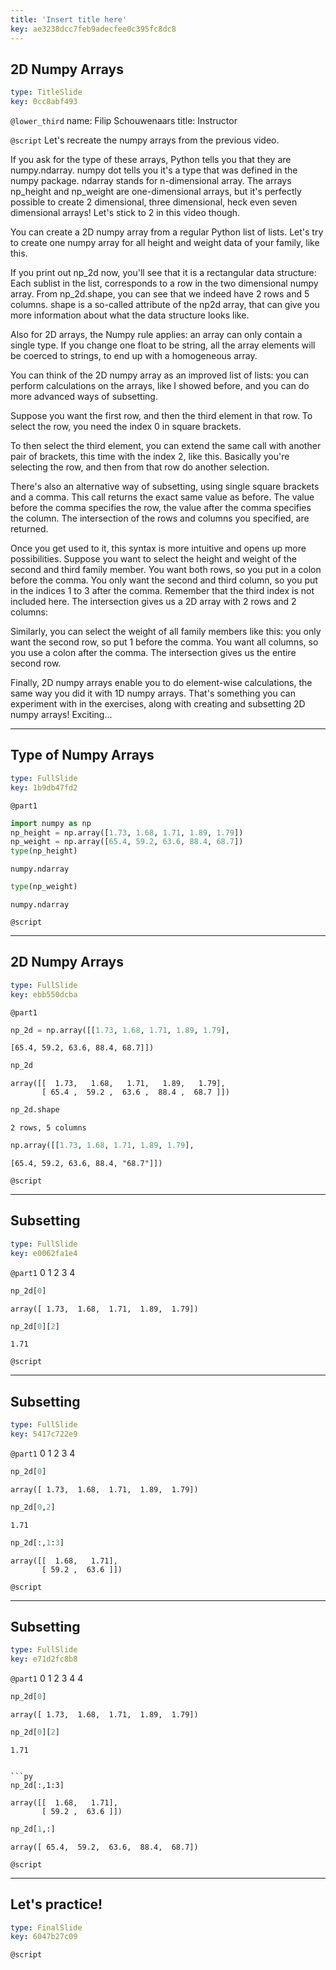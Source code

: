 ```yaml
---
title: 'Insert title here'
key: ae3238dcc7feb9adecfee0c395fc8dc8
---
```


## 2D Numpy Arrays

```yaml
type: TitleSlide
key: 0cc8abf493
```

`@lower_third`
name: Filip Schouwenaars
title: Instructor

`@script`
Let's recreate the numpy arrays from the previous video.

If you ask for the type of these arrays, Python tells you that they are numpy.ndarray. numpy dot tells you it's a type that was defined in the numpy package. ndarray stands for n-dimensional array. The arrays np_height and np_weight are one-dimensional arrays, but it's perfectly possible to create 2 dimensional, three dimensional, heck even seven dimensional arrays! Let's stick to 2 in this video though.

You can create a 2D numpy array from a regular Python list of lists. Let's try to create one numpy array for all height and weight data of your family, like this.

If you print out np_2d now, you'll see that it is a rectangular data structure: Each sublist in the list, corresponds to a row in the two dimensional numpy array. From np_2d.shape, you can see that we indeed have 2 rows and 5 columns. shape is a so-called attribute of the np2d array, that can give you more information about what the data structure looks like.

Also for 2D arrays, the Numpy rule applies: an array can only contain a single type. If you change one float to be string, all the array elements will be coerced to strings, to end up with a homogeneous array.

You can think of the 2D numpy array as an improved list of lists: you can perform calculations on the arrays, like I showed before, and you can do more advanced ways of subsetting.

Suppose you want the first row, and then the third element in that row. To select the row, you need the index 0 in square brackets.

To then select the third element, you can extend the same call with another pair of brackets, this time with the index 2, like this. Basically you're selecting the row, and then from that row do another selection.

There's also an alternative way of subsetting, using single square brackets and a comma. This call returns the exact same value as before. The value before the comma specifies the row, the value after the comma specifies the column. The intersection of the rows and columns you specified, are returned.

Once you get used to it, this syntax is more intuitive and opens up more possibilities. Suppose you want to select the height and weight of the second and third family member. You want both rows, so you put in a colon before the comma. You only want the second and third column, so you put in the indices 1 to 3 after the comma. Remember that the third index is not included here. The intersection gives us a 2D array with 2 rows and 2 columns:

Similarly, you can select the weight of all family members like this: you only want the second row, so put 1 before the comma. You want all columns, so you use a colon after the comma. The intersection gives us the entire second row.

Finally, 2D numpy arrays enable you to do element-wise calculations, the same way you did it with 1D numpy arrays. That's something you can experiment with in the exercises, along with creating and subsetting 2D numpy arrays! Exciting...

---

## Type of Numpy Arrays

```yaml
type: FullSlide
key: 1b9db47fd2
```

`@part1`
```py
import numpy as np
np_height = np.array([1.73, 1.68, 1.71, 1.89, 1.79])
np_weight = np.array([65.4, 59.2, 63.6, 88.4, 68.7])
type(np_height)
```

```out
numpy.ndarray
```

```py
type(np_weight)
```

```out
numpy.ndarray
```

`@script`


---

## 2D Numpy Arrays

```yaml
type: FullSlide
key: ebb550dcba
```

`@part1`
```py
np_2d = np.array([[1.73, 1.68, 1.71, 1.89, 1.79],
```

```out
[65.4, 59.2, 63.6, 88.4, 68.7]])
```

```py
np_2d
```

```out
array([[  1.73,   1.68,   1.71,   1.89,   1.79],
       [ 65.4 ,  59.2 ,  63.6 ,  88.4 ,  68.7 ]])
```

```py
np_2d.shape
```

```out
2 rows, 5 columns
```

```py
np.array([[1.73, 1.68, 1.71, 1.89, 1.79],
```

```out
[65.4, 59.2, 63.6, 88.4, "68.7"]])

```

`@script`


---

## Subsetting

```yaml
type: FullSlide
key: e0062fa1e4
```

`@part1`
0                       1                        2                      3                       4


```py
np_2d[0]
```

```out
array([ 1.73,  1.68,  1.71,  1.89,  1.79])
```

```py
np_2d[0][2]
```

```out
1.71
```

`@script`


---

## Subsetting

```yaml
type: FullSlide
key: 5417c722e9
```

`@part1`
0                       1                        2                      3                       4


```py
np_2d[0]
```

```out
array([ 1.73,  1.68,  1.71,  1.89,  1.79])
```

```py
np_2d[0,2]
```

```out
1.71
```

```py
np_2d[:,1:3]
```

```out
array([[  1.68,   1.71],
       [ 59.2 ,  63.6 ]])
```

`@script`


---

## Subsetting

```yaml
type: FullSlide
key: e71d2fc8b8
```

`@part1`
0                       1                        2                      3                       4
                   4

```py
np_2d[0]
```

```out
array([ 1.73,  1.68,  1.71,  1.89,  1.79])
```

```py
np_2d[0][2]
```

```out
1.71
```

```

```py
np_2d[:,1:3]
```

```out
array([[  1.68,   1.71],
       [ 59.2 ,  63.6 ]])
```

```py
np_2d[1,:]
```

```out
array([ 65.4,  59.2,  63.6,  88.4,  68.7])
```

`@script`


---

## Let's practice!

```yaml
type: FinalSlide
key: 6047b27c09
```

`@script`
